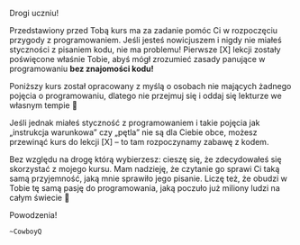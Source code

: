 Drogi uczniu!

Przedstawiony przed Tobą kurs ma za zadanie pomóc Ci w rozpoczęciu przygody z programowaniem. Jeśli jesteś nowicjuszem i nigdy nie miałeś styczności z pisaniem kodu, nie ma problemu! Pierwsze [X] lekcji zostały poświęcone właśnie Tobie, abyś mógł zrozumieć zasady panujące w programowaniu **bez znajomości kodu!** 

Poniższy kurs został opracowany z myślą o osobach nie mających żadnego pojęcia o programowaniu, dlatego nie przejmuj się i oddaj się lekturze we własnym tempie 

Jeśli jednak miałeś styczność z programowaniem i takie pojęcia jak „instrukcja warunkowa” czy „pętla” nie są dla Ciebie obce, możesz przewinąć kurs do lekcji [X] – to tam rozpoczynamy zabawę z kodem.

Bez względu na drogę którą wybierzesz: cieszę się, że zdecydowałeś się skorzystać z mojego kursu. Mam nadzieję, że czytanie go sprawi Ci taką samą przyjemność, jaką mnie sprawiło jego pisanie. Liczę też, że obudzi w Tobie tę samą pasję do programowania, jaką poczuło już miliony ludzi na całym świecie  

Powodzenia!

	~CowboyQ
